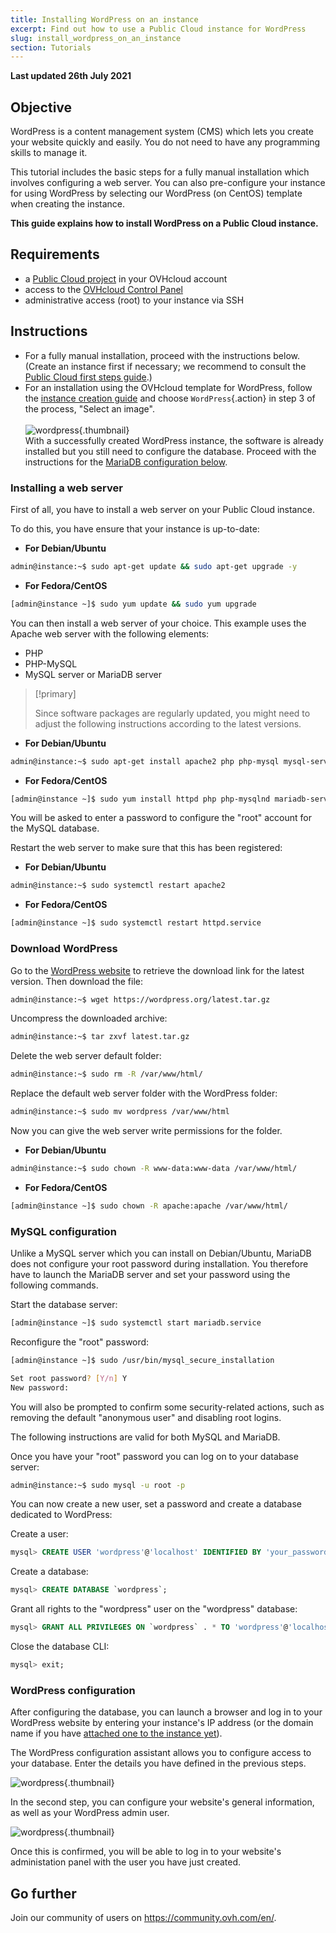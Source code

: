 ```yaml
---
title: Installing WordPress on an instance
excerpt: Find out how to use a Public Cloud instance for WordPress
slug: install_wordpress_on_an_instance
section: Tutorials
---
```


**Last updated 26th July 2021**

## Objective

WordPress is a content management system (CMS) which lets you create your website quickly and easily. You do not need to have any programming skills to manage it.

This tutorial includes the basic steps for a fully manual installation which involves configuring a web server. You can also pre-configure your instance for using WordPress by selecting our WordPress (on CentOS) template when creating the instance.

**This guide explains how to install WordPress on a Public Cloud instance.**


## Requirements

- a [Public Cloud project](https://www.ovhcloud.com/asia/public-cloud/) in your OVHcloud account
- access to the [OVHcloud Control Panel](https://ca.ovh.com/auth/?action=gotomanager&from=https://www.ovh.com/asia/&ovhSubsidiary=asia)
- administrative access (root) to your instance via SSH

## Instructions

- For a fully manual installation, proceed with the instructions below. (Create an instance first if necessary; we recommend to consult the [Public Cloud first steps guide](../public-cloud-first-steps/).)
- For an installation using the OVHcloud template for WordPress, follow the [instance creation guide](../public-cloud-first-steps/) and choose `WordPress`{.action} in step 3 of the process, "Select an image". <br><br> ![wordpress](images/wp_instance.png){.thumbnail} <br> With a successfully created WordPress instance, the software is already installed but you still need to configure the database. Proceed with the instructions for the [MariaDB configuration below](#sqlconf).

### Installing a web server

First of all, you have to install a web server on your Public Cloud instance.

To do this, you have ensure that your instance is up-to-date:

- **For Debian/Ubuntu**

```bash
admin@instance:~$ sudo apt-get update && sudo apt-get upgrade -y
```

- **For Fedora/CentOS**

```bash
[admin@instance ~]$ sudo yum update && sudo yum upgrade
```

You can then install a web server of your choice. This example uses the Apache web server with the following elements:

- PHP
- PHP-MySQL
- MySQL server or MariaDB server

> [!primary]
>
> Since software packages are regularly updated, you might need to adjust the following instructions according to the latest versions.


- **For Debian/Ubuntu**

```bash
admin@instance:~$ sudo apt-get install apache2 php php-mysql mysql-server -y
```

- **For Fedora/CentOS**

```bash
[admin@instance ~]$ sudo yum install httpd php php-mysqlnd mariadb-server -y
```

You will be asked to enter a password to configure the "root" account for the MySQL database.

Restart the web server to make sure that this has been registered:

- **For Debian/Ubuntu**

```bash
admin@instance:~$ sudo systemctl restart apache2
```

- **For Fedora/CentOS**

```bash
[admin@instance ~]$ sudo systemctl restart httpd.service
```

### Download WordPress

Go to the [WordPress website](https://wordpress.org/download/) to retrieve the download link for the latest version. Then download the file:

```bash
admin@instance:~$ wget https://wordpress.org/latest.tar.gz
```

Uncompress the downloaded archive:

```bash
admin@instance:~$ tar zxvf latest.tar.gz
```

Delete the web server default folder:

```bash
admin@instance:~$ sudo rm -R /var/www/html/
```

Replace the default web server folder with the WordPress folder:

```bash
admin@instance:~$ sudo mv wordpress /var/www/html
```

Now you can give the web server write permissions for the folder.

- **For Debian/Ubuntu**

```bash
admin@instance:~$ sudo chown -R www-data:www-data /var/www/html/
```

- **For Fedora/CentOS**

```bash
[admin@instance ~]$ sudo chown -R apache:apache /var/www/html/
```

### MySQL configuration <a name="sqlconf"></a>

Unlike a MySQL server which you can install on Debian/Ubuntu, MariaDB does not configure your root password during installation.
You therefore have to launch the MariaDB server and set your password using the following commands.

Start the database server:

```bash
[admin@instance ~]$ sudo systemctl start mariadb.service
```

Reconfigure the "root" password:

```bash
[admin@instance ~]$ sudo /usr/bin/mysql_secure_installation
```

```bash
Set root password? [Y/n] Y
New password:
```

You will also be prompted to confirm some security-related actions, such as removing the default "anonymous user" and disabling root logins.

The following instructions are valid for both MySQL and MariaDB.

Once you have your "root" password you can log on to your database server:

```bash
admin@instance:~$ sudo mysql -u root -p
```

You can now create a new user, set a password and create a database dedicated to WordPress:

Create a user:

```sql
mysql> CREATE USER 'wordpress'@'localhost' IDENTIFIED BY 'your_password';
```

Create a database:

```sql
mysql> CREATE DATABASE `wordpress`;
```

Grant all rights to the "wordpress" user on the "wordpress" database:

```sql
mysql> GRANT ALL PRIVILEGES ON `wordpress` . * TO 'wordpress'@'localhost';
```

Close the database CLI:

```sql
mysql> exit;
```

### WordPress configuration

After configuring the database, you can launch a browser and log in to your WordPress website by entering your instance's IP address (or the domain name if you have [attached one to the instance yet](../../domains/web_hosting_how_to_edit_my_dns_zone/)).

The WordPress configuration assistant allows you to configure access to your database. Enter the details you have defined in the previous steps.

![wordpress](images/wp_install1.png){.thumbnail}

In the second step, you can configure your website's general information, as well as your WordPress admin user.

![wordpress](images/wp_install2.png){.thumbnail}

Once this is confirmed, you will be able to log in to your website's administation panel with the user you have just created.


## Go further

Join our community of users on <https://community.ovh.com/en/>.